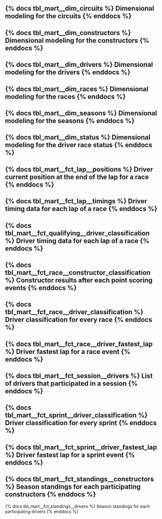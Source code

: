 {% docs tbl_mart__dim_circuits %}
Dimensional modeling for the circuits
{% enddocs %}
---
{% docs tbl_mart__dim_constructors %}
Dimensional modeling for the constructors
{% enddocs %}
---
{% docs tbl_mart__dim_drivers %}
Dimensional modeling for the drivers
{% enddocs %}
---
{% docs tbl_mart__dim_races %}
Dimensional modeling for the races
{% enddocs %}
---
{% docs tbl_mart__dim_seasons %}
Dimensional modeling for the seasons
{% enddocs %}
---
{% docs tbl_mart__dim_status %}
Dimensional modeling for the driver race status
{% enddocs %}
---
{% docs tbl_mart__fct_lap__positions %}
Driver current position at the end of the lap for a race
{% enddocs %}
---
{% docs tbl_mart__fct_lap__timings %}
Driver timing data for each lap of a race
{% enddocs %}
---
{% docs tbl_mart__fct_qualifying__driver_classification %}
Driver timing data for each lap of a race
{% enddocs %}
---
{% docs tbl_mart__fct_race__constructor_classification %}
Constructor results after each point scoring events
{% enddocs %}
---
{% docs tbl_mart__fct_race__driver_classification %}
Driver classification for every race
{% enddocs %}
---
{% docs tbl_mart__fct_race__driver_fastest_lap %}
Driver fastest lap for a race event
{% enddocs %}
---
{% docs tbl_mart__fct_session__drivers %}
List of drivers that participated in a session
{% enddocs %}
---
{% docs tbl_mart__fct_sprint__driver_classification %}
Driver classification for every sprint
{% enddocs %}
---
{% docs tbl_mart__fct_sprint__driver_fastest_lap %}
Driver fastest lap for a sprint event
{% enddocs %}
---
{% docs tbl_mart__fct_standings__constructors %}
Season standings for each participating constructors
{% enddocs %}
---
{% docs tbl_mart__fct_standings__drivers %}
Season standings for each participating drivers
{% enddocs %}
